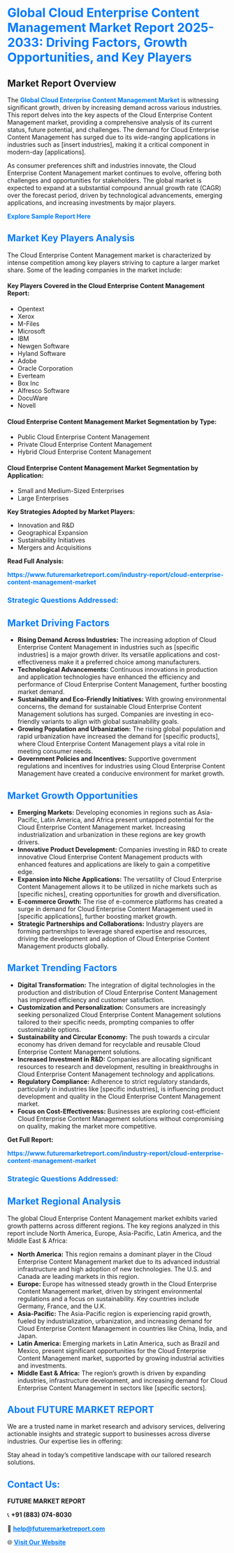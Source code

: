 <h1 style="color: #007BFF;">Global Cloud Enterprise Content Management Market Report 2025-2033: Driving Factors, Growth Opportunities, and Key Players</h1>

<section id="overview">
<h2>Market Report Overview</h2>
<p>The <a href="https://www.futuremarketreport.com/industry-report/cloud-enterprise-content-management-market" style="color: #007BFF; text-decoration: none;"><strong>Global Cloud Enterprise Content Management Market</strong></a> is witnessing significant growth, driven by increasing demand across various industries. This report delves into the key aspects of the Cloud Enterprise Content Management market, providing a comprehensive analysis of its current status, future potential, and challenges. The demand for Cloud Enterprise Content Management has surged due to its wide-ranging applications in industries such as [insert industries], making it a critical component in modern-day [applications].</p>
<p>As consumer preferences shift and industries innovate, the Cloud Enterprise Content Management market continues to evolve, offering both challenges and opportunities for stakeholders. The global market is expected to expand at a substantial compound annual growth rate (CAGR) over the forecast period, driven by technological advancements, emerging applications, and increasing investments by major players.</p>
</section>

<section id="overview">
<p><a href="https://www.futuremarketreport.com/request-sample/reportId=105953" style="color: #007BFF; text-decoration: none;"><strong>Explore Sample Report Here</strong></a></p>
</section>

<section id="key-players">
<h2 style="color: #007BFF;">Market Key Players Analysis</h2>
<p>The Cloud Enterprise Content Management market is characterized by intense competition among key players striving to capture a larger market share. Some of the leading companies in the market include:</p>
<h4>Key Players Covered in the Cloud Enterprise Content Management Report:</h4>
<ul><li>Opentext</li><li>Xerox</li><li>M-Files</li><li>Microsoft</li><li>IBM</li><li>Newgen Software</li><li>Hyland Software</li><li>Adobe</li><li>Oracle Corporation</li><li>Everteam</li><li>Box Inc</li><li>Alfresco Software</li><li>DocuWare</li><li>Novell</li></ul>
<h4>Cloud Enterprise Content Management Market Segmentation by Type:</h4>
<ul><li>Public Cloud Enterprise Content Management</li><li>Private Cloud Enterprise Content Management</li><li>Hybrid Cloud Enterprise Content Management</li></ul>

<h4>Cloud Enterprise Content Management Market Segmentation by Application:</h4>
<ul><li>Small and Medium-Sized Enterprises</li><li>Large Enterprises</li></ul>
<p><strong>Key Strategies Adopted by Market Players:</strong></p>
<ul>
<li>Innovation and R&D</li>
<li>Geographical Expansion</li>
<li>Sustainability Initiatives</li>
<li>Mergers and Acquisitions</li>
</ul>
</section>

<section>
<p><strong>Read Full Analysis: </strong></p><a href="https://www.futuremarketreport.com/industry-report/cloud-enterprise-content-management-market" style="color: #007BFF; text-decoration: none;"><strong>https://www.futuremarketreport.com/industry-report/cloud-enterprise-content-management-market</strong></a>
<h3 style="color: #007BFF;">Strategic Questions Addressed:</h3>
</section>

<section id="driving-factors">
<h2 style="color: #007BFF;">Market Driving Factors</h2>
<ul>
<li><strong>Rising Demand Across Industries:</strong> The increasing adoption of Cloud Enterprise Content Management in industries such as [specific industries] is a major growth driver. Its versatile applications and cost-effectiveness make it a preferred choice among manufacturers.</li>
<li><strong>Technological Advancements:</strong> Continuous innovations in production and application technologies have enhanced the efficiency and performance of Cloud Enterprise Content Management, further boosting market demand.</li>
<li><strong>Sustainability and Eco-Friendly Initiatives:</strong> With growing environmental concerns, the demand for sustainable Cloud Enterprise Content Management solutions has surged. Companies are investing in eco-friendly variants to align with global sustainability goals.</li>
<li><strong>Growing Population and Urbanization:</strong> The rising global population and rapid urbanization have increased the demand for [specific products], where Cloud Enterprise Content Management plays a vital role in meeting consumer needs.</li>
<li><strong>Government Policies and Incentives:</strong> Supportive government regulations and incentives for industries using Cloud Enterprise Content Management have created a conducive environment for market growth.</li>
</ul>
</section>

<section id="growth-opportunities">
<h2 style="color: #007BFF;">Market Growth Opportunities</h2>
<ul>
<li><strong>Emerging Markets:</strong> Developing economies in regions such as Asia-Pacific, Latin America, and Africa present untapped potential for the Cloud Enterprise Content Management market. Increasing industrialization and urbanization in these regions are key growth drivers.</li>
<li><strong>Innovative Product Development:</strong> Companies investing in R&D to create innovative Cloud Enterprise Content Management products with enhanced features and applications are likely to gain a competitive edge.</li>
<li><strong>Expansion into Niche Applications:</strong> The versatility of Cloud Enterprise Content Management allows it to be utilized in niche markets such as [specific niches], creating opportunities for growth and diversification.</li>
<li><strong>E-commerce Growth:</strong> The rise of e-commerce platforms has created a surge in demand for Cloud Enterprise Content Management used in [specific applications], further boosting market growth.</li>
<li><strong>Strategic Partnerships and Collaborations:</strong> Industry players are forming partnerships to leverage shared expertise and resources, driving the development and adoption of Cloud Enterprise Content Management products globally.</li>
</ul>
</section>

<section id="trending-factors">
<h2 style="color: #007BFF;">Market Trending Factors</h2>
<ul>
<li><strong>Digital Transformation:</strong> The integration of digital technologies in the production and distribution of Cloud Enterprise Content Management has improved efficiency and customer satisfaction.</li>
<li><strong>Customization and Personalization:</strong> Consumers are increasingly seeking personalized Cloud Enterprise Content Management solutions tailored to their specific needs, prompting companies to offer customizable options.</li>
<li><strong>Sustainability and Circular Economy:</strong> The push towards a circular economy has driven demand for recyclable and reusable Cloud Enterprise Content Management solutions.</li>
<li><strong>Increased Investment in R&D:</strong> Companies are allocating significant resources to research and development, resulting in breakthroughs in Cloud Enterprise Content Management technology and applications.</li>
<li><strong>Regulatory Compliance:</strong> Adherence to strict regulatory standards, particularly in industries like [specific industries], is influencing product development and quality in the Cloud Enterprise Content Management market.</li>
<li><strong>Focus on Cost-Effectiveness:</strong> Businesses are exploring cost-efficient Cloud Enterprise Content Management solutions without compromising on quality, making the market more competitive.</li>
</ul>
</section>

<section>
<p><strong>Get Full Report: </strong></p><a href="https://www.futuremarketreport.com/industry-report/cloud-enterprise-content-management-market" style="color: #007BFF; text-decoration: none;"><strong>https://www.futuremarketreport.com/industry-report/cloud-enterprise-content-management-market</strong></a>
<h3 style="color: #007BFF;">Strategic Questions Addressed:</h3>
</section>


<section id="regional-analysis">
<h2 style="color: #007BFF;">Market Regional Analysis</h2>
<p>The global Cloud Enterprise Content Management market exhibits varied growth patterns across different regions. The key regions analyzed in this report include North America, Europe, Asia-Pacific, Latin America, and the Middle East & Africa:</p>
<ul>
<li><strong>North America:</strong> This region remains a dominant player in the Cloud Enterprise Content Management market due to its advanced industrial infrastructure and high adoption of new technologies. The U.S. and Canada are leading markets in this region.</li>
<li><strong>Europe:</strong> Europe has witnessed steady growth in the Cloud Enterprise Content Management market, driven by stringent environmental regulations and a focus on sustainability. Key countries include Germany, France, and the U.K.</li>
<li><strong>Asia-Pacific:</strong> The Asia-Pacific region is experiencing rapid growth, fueled by industrialization, urbanization, and increasing demand for Cloud Enterprise Content Management in countries like China, India, and Japan.</li>
<li><strong>Latin America:</strong> Emerging markets in Latin America, such as Brazil and Mexico, present significant opportunities for the Cloud Enterprise Content Management market, supported by growing industrial activities and investments.</li>
<li><strong>Middle East & Africa:</strong> The region’s growth is driven by expanding industries, infrastructure development, and increasing demand for Cloud Enterprise Content Management in sectors like [specific sectors].</li>
</ul>
</section>

<footer>
<h2 style="color: #007BFF;">About FUTURE MARKET REPORT</h2>
<p>We are a trusted name in market research and advisory services, delivering actionable insights and strategic support to businesses across diverse industries. Our expertise lies in offering:</p>

<p>Stay ahead in today’s competitive landscape with our tailored research solutions.</p>

<h2 style="color: #007BFF;">Contact Us:</h2>
<p><strong>FUTURE MARKET REPORT</strong></p>
<p>📞 <strong>+91 (883) 074-8030</strong></p>
<p>📧 <strong><a href="mailto:help@futuremarketreport.com" style="color: #007BFF;">help@futuremarketreport.com</a></strong></p>
<p>🌐 <strong><a href="https://www.futuremarketreport.com/" style="color: #007BFF;">Visit Our Website</a></strong></p>
</footer>